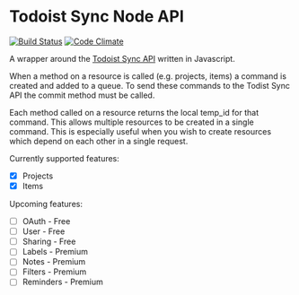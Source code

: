 # Todoist Sync Node API
[![Build Status](https://travis-ci.org/alexdunne/todoist-sync-node-api.svg?branch=master)](https://travis-ci.org/alexdunne/todoist-sync-node-api)
[![Code Climate](https://codeclimate.com/github/alexdunne/todoist-sync-node-api/badges/gpa.svg)](https://codeclimate.com/github/alexdunne/todoist-sync-node-api)

A wrapper around the [Todoist Sync API](https://developer.todoist.com/?shell#api-overview) written in Javascript.

When a method on a resource is called (e.g. projects, items) a command is created and added to a queue. To send these commands to the Todist Sync API the commit method must be called.

Each method called on a resource returns the local temp_id for that command. This allows multiple resources to be created in a single command. This is especially useful when you wish to create resources which depend on each other in a single request.

Currently supported features:
- [x] Projects
- [x] Items

Upcoming features:
- [ ] OAuth - Free
- [ ] User - Free
- [ ] Sharing - Free
- [ ] Labels - Premium
- [ ] Notes - Premium
- [ ] Filters - Premium
- [ ] Reminders - Premium
